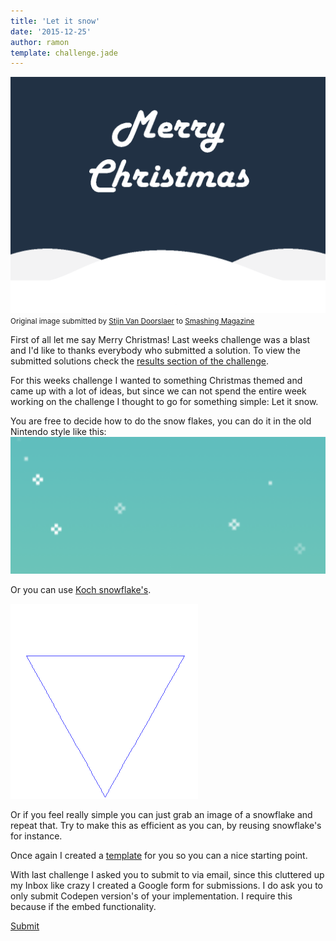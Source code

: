 ```yaml
---
title: 'Let it snow'
date: '2015-12-25'
author: ramon
template: challenge.jade
---
```


![header.png](header.png)
<small>Original image submitted by [Stijn Van Doorslaer](http://stijnvd.be/) to [Smashing Magazine](http://www.smashingmagazine.com/2015/11/desktop-wallpaper-calendars-december-2015/)</small>

First of all let me say Merry Christmas! Last weeks challenge was a blast and I'd like to thanks everybody who submitted a solution.
To view the submitted solutions check the [results section of the challenge](http://daily-javascript.com/challenges/pythagoras-tree/results).

For this weeks challenge I wanted to something Christmas themed and came up with a lot of ideas, but since we can not spend the entire week working on the challenge I thought to go for something simple: Let it snow.

You are free to decide how to do the snow flakes, you can do it in the old Nintendo style like this:
![Nintendo style](8bit-snow.png)

Or you can use [Koch snowflake's](http://www.wikiwand.com/en/Koch_snowflake).

![Von_Koch_curve](Von_Koch_curve.gif)

Or if you feel really simple you can just grab an image of a snowflake and repeat that.
Try to make this as efficient as you can, by reusing snowflake's for instance.

Once again I created a [template](http://codepen.io/DailyJavascript/pen/KVgyKV) for you so you can a nice starting point.

With last challenge I asked you to submit to via email, since this cluttered up my Inbox like crazy I created a Google form  for submissions.
I do ask you to only submit Codepen version's of your implementation. I require this because if the embed functionality.

[Submit](https://docs.google.com/forms/d/1SMCm9H4s-b9-jyB_jJUG2QNhg7KuLXhf1qCIFKXFCzc/viewform)
